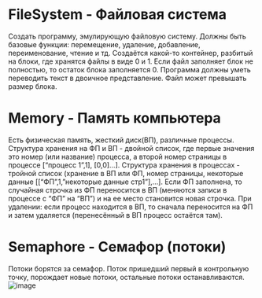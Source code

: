 # FileSystem - Файловая система
Создать программу, эмулирующую файловую систему. Должны быть базовые функции: перемещение, удаление, добавление, переименование, чтение и тд. 
Создаётся какой-то контейнер, разбитый на блоки, где хранятся файлы в виде 0 и 1. Если файл заполняет блок не полностью, то остаток блока заполняется 0.
Программа должны уметь переводить текст в двоичное представление. Файл может превышать размер блока.

# Memory - Память компьютера
Есть физическая память, жесткий диск(ВП), различные процессы.
Структура хранения на ФП и ВП - двойной список, где первые значения это номер (или название) процесса, а второй номер страницы в процессе [“процесс 1”,1], [0,0]…].
Структура хранения в процессах - тройной список (хранение в ВП или ФП, номер страницы, некоторые данные [[“ФП”,1,”некоторые данные стр1”],…].
Если ФП заполнена, то случайная строчка из ФП переносится в ВП (меняются записи в процессе с “ФП” на “ВП”) и на ее место становится новая строчка.
При удалении: если процесс находится в ВП, то сначала переносится на ФП и затем удаляется (перенесённый в ВП процесс остаётся там).

# Semaphore - Семафор (потоки)
Потоки борятся за семафор. Поток пришедший первый в контрольную точку, порождает новые потоки, остальные потоки останавливаются.
![image](https://github.com/vladimir-arsenov/OS/assets/84202832/9c04f1fc-cc3d-42fc-8bc2-3dde2c56b322)

